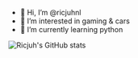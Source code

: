 - 👋 Hi, I’m @ricjuhnl
- 👀 I’m interested in gaming & cars
- 🌱 I’m currently learning python


![Ricjuh's GitHub stats](https://github-readme-stats.vercel.app/api?username=ricjuhnl)
<!---
ricjuhnl/ricjuhnl is a ✨ special ✨ repository because its `README.md` (this file) appears on your GitHub profile.
You can click the Preview link to take a look at your changes.
--->
